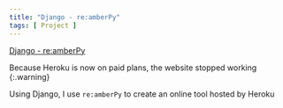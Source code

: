 ```yaml
---
title: "Django - re:amberPy"
tags: [ Project ]
---
```


[Django - re:amberPy](https://evening-osu.herokuapp.com/analytics/render/)

<div class="icon-badge" data-name="GitHub"></div>
<div class="icon-badge" data-name="Python"></div>
<div class="icon-badge" data-name="Bootstrap"></div>
<div class="icon-badge" data-name="HTML5"></div>
<div class="icon-badge" data-name="Django"></div>
<div class="icon-badge" data-name="osu!"></div>

Because Heroku is now on paid plans, the website stopped working
{:.warning}

Using Django, I use `re:amberPy` to create an online tool hosted by Heroku
